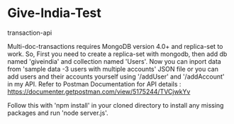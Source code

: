# Give-India-Test
transaction-api

Multi-doc-transactions requires MongoDB version 4.0+ and replica-set to work. So, First you need to create a replica-set with mongodb, then add 
db named 'giveindia' and collection named 'Users'. Now you can inport data from 'sample data -3 users with multiple accounts' JSON file or
you can add users and their accounts yourself using '/addUser' and '/addAccount' in my API.
Refer to Postman Documentation for API details : https://documenter.getpostman.com/view/5175244/TVCjwkYv

Follow this with 'npm install' in your cloned directory to install any missing packages and run 'node server.js'.
